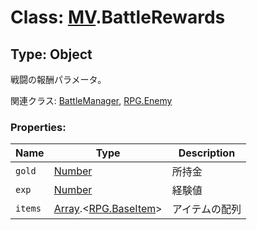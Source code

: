 # Class: [MV](MV.md).BattleRewards

## Type: Object
戦闘の報酬パラメータ。

関連クラス: [BattleManager](BattleManager.md), [RPG.Enemy](RPG.Enemy.md)


### Properties:

| Name | Type | Description |
| --- | --- | --- |
| `gold` | [Number](Number.md) | 所持金 |
| `exp` | [Number](Number.md) | 経験値 |
| `items` | [Array](Array.md).&lt;[RPG.BaseItem](RPG.BaseItem.md)&gt; | アイテムの配列 |
